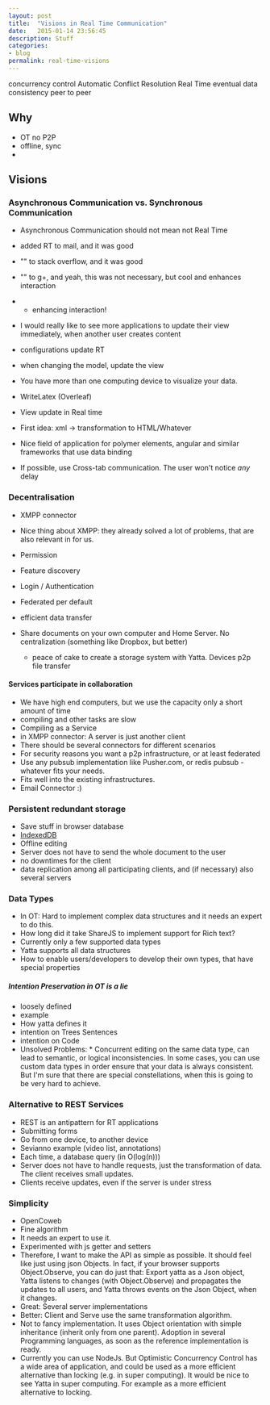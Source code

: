 ```yaml
---
layout: post
title:  "Visions in Real Time Communication"
date:   2015-01-14 23:56:45
description: Stuff
categories:
- blog
permalink: real-time-visions
---
```


 concurrency control
  Automatic Conflict Resolution
  Real Time
  eventual data consistency
  peer to peer

## Why
 * OT no P2P
 * offline, sync
 * 


## Visions


### Asynchronous Communication vs. Synchronous Communication
  * Asynchronous Communication should not mean not Real Time
  * added RT to mail, and  it was good
  * "" to stack overflow, and it was good
  * "" to g+, and yeah, this was not necessary, but cool and enhances interaction
  * + enhancing interaction!

  * I would really like to see more applications to update their view immediately, when another user creates content
 * configurations update RT
  * when changing the model, update the view

 * You have more than one computing device to visualize your data.
  * WriteLatex (Overleaf)
  * View update in Real time
   * First idea: xml -> transformation to HTML/Whatever
   * Nice field of application for polymer elements, angular and similar frameworks that use data binding
   * If possible, use Cross-tab communication. The user won't notice _any_ delay

### Decentralisation
 * XMPP connector
  * Nice thing about XMPP: they already solved a lot of problems, that are also relevant in for us.
   * Permission
   * Feature discovery
   * Login / Authentication
   * Federated per default
   * efficient data transfer

  * Share documents on your own computer and Home Server. No centralization (something like Dropbox, but better)
    * peace of cake to create a storage system with Yatta. Devices p2p file transfer
    
#### Services participate in collaboration
  * We have high end computers, but we use the capacity only a short amount of time
  * compiling and other tasks are slow
   * Compiling as a Service
  * in XMPP connector: A server is just another client
  * There should be several connectors for different scenarios
   * For security reasons you want a p2p infrastructure, or at least federated
   * Use any pubsub implementation like Pusher.com, or redis pubsub - whatever fits your needs.
   * Fits well into the existing infrastructures.
   * Email Connector :)

### Persistent redundant storage
 * Save stuff in browser database
  * [IndexedDB](https://developer.mozilla.org/en-US/docs/Web/API/IndexedDB_API)
  * Offline editing
  * Server does not have to send the whole document to the user
   * no downtimes for the client
   * data replication among all participating clients, and (if necessary) also several servers

### Data Types
  * In OT: Hard to implement complex data structures and it needs an expert to do this.
   * How long did it take ShareJS to implement support for Rich text?
  * Currently only a few supported data types
  * Yatta supports all data structures
   * How to enable users/developers to develop their own types, that have special properties

##### Intention Preservation in OT is a lie
   * loosely defined
   * example
   * How yatta defines it
   * intention on Trees Sentences
   * intention on Code
   * Unsolved Problems:
    * Concurrent editing on the same data type, can lead to semantic, or logical inconsistencies. In some cases, you can use custom data types in order ensure that your data is always consistent. But I'm sure that there are special constellations, when this is going to be very hard to achieve.

### Alternative to REST Services
  * REST is an antipattern for RT applications
  * Submitting forms
   * Go from one device, to another device
  * Sevianno example (video list, annotations)
   * Each time, a database query (in O(log(n)))
  * Server does not have to handle requests, just the transformation of data. The client receives small updates.
  * Clients receive updates, even if the server is under stress

### Simplicity
 * OpenCoweb
  * Fine algorithm
  * It needs an expert to use it.
  * Experimented with js getter and setters
  * Therefore, I want to make the API as simple as possible. It should feel like just using json Objects. In fact, if your browser supports Object.Observe, you can do just that: Export yatta as a Json object, Yatta listens to changes (with Object.Observe) and propagates the updates to all users, and Yatta throws events on the Json Object, when it changes.
  * Great: Several server implementations
   * Better: Client and Serve use the same transformation algorithm.
   * Not to fancy implementation. It uses Object orientation with simple inheritance (inherit only from one parent). Adoption in several Programming languages, as soon as the reference implementation is ready.
   * Currently you can use NodeJs. But Optimistic Concurrency Control has a wide area of application, and could be used as a more efficient alternative than locking (e.g. in super computing). It would be nice to see Yatta in super computing. For example as a more efficient alternative to locking.














